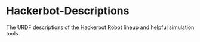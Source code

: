 # Hackerbot-Descriptions
The URDF descriptions of the Hackerbot Robot lineup and helpful simulation tools.
